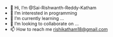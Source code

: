 - 👋 Hi, I’m @Sai-Rishwanth-Reddy-Katham
- 👀 I’m interested in programming
- 🌱 I’m currently learning ...
- 💞️ I’m looking to collaborate on ...
- 📫 How to reach me rishikatham18@gmail.com

<!---
Sai-Rishwanth-Reddy-Katham/Sai-Rishwanth-Reddy-Katham is a ✨ special ✨ repository because its `README.md` (this file) appears on your GitHub profile.
You can click the Preview link to take a look at your changes.
--->
